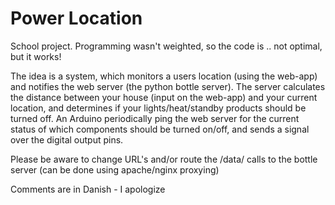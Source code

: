﻿Power Location
========

School project. Programming wasn't weighted, so the code is .. not optimal, but it works!

The idea is a system, which monitors a users location (using the web-app) and notifies the web server (the python bottle server).
The server calculates the distance between your house (input on the web-app) and your current location, and determines if your lights/heat/standby products should be turned off.
An Arduino periodically ping the web server for the current status of which components should be turned on/off, and sends a signal over the digital output pins.

Please be aware to change URL's and/or route the /data/ calls to the bottle server (can be done using apache/nginx proxying)

Comments are in Danish - I apologize